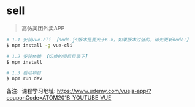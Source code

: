 # sell

> 高仿美团外卖APP

``` bash
# 1.1 安装vue-cli 【node.js版本是要大于6.x，如果版本过低的，请先更新node!】
$ npm install -g vue-cli

# 1.2 安装依赖 【切换的项目目录下】
$ npm install

# 1.3 启动项目
$ npm run dev
```

备注:
  课程学习地址: https://www.udemy.com/vuejs-app/?couponCode=ATOM2018_YOUTUBE_VUE
